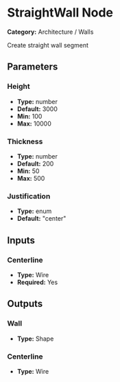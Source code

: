 
# StraightWall Node

**Category:** Architecture / Walls

Create straight wall segment

## Parameters


### Height
- **Type:** number
- **Default:** 3000
- **Min:** 100
- **Max:** 10000



### Thickness
- **Type:** number
- **Default:** 200
- **Min:** 50
- **Max:** 500



### Justification
- **Type:** enum
- **Default:** "center"





## Inputs


### Centerline
- **Type:** Wire
- **Required:** Yes



## Outputs


### Wall
- **Type:** Shape



### Centerline
- **Type:** Wire




